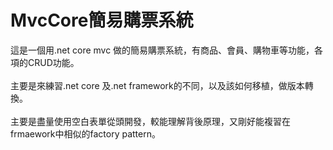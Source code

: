 # MvcCore簡易購票系統
這是一個用.net core mvc 做的簡易購票系統，有商品、會員、購物車等功能，各項的CRUD功能。</br></br>
主要是來練習.net core 及.net framework的不同，以及該如何移植，做版本轉換。</br></br>
主要是盡量使用空白表單從頭開發，較能理解背後原理，又剛好能複習在frmaework中相似的factory pattern。
